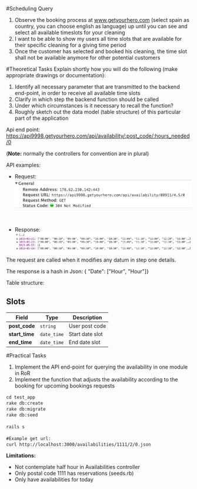 #Scheduling Query

1. Observe the booking process at www.getyourhero.com (select spain as country, you can choose english as language) up until you can see and select all available timeslots for your cleaning
2. I want to be able to show my users all time slots that are available for their specific cleaning for a giving time period
3. Once the customer has selected and booked his cleaning, the time slot shall not be available anymore for other potential customers

#Theoretical Tasks
Explain shortly how you will do the following (make appropriate drawings or documentation):

1. Identify all necessary parameter that are transmitted to the backend end-point, in order to receive all available time slots
2. Clarify in which step the backend function should be called
3. Under which circumstances is it necessary to recall the function?
4. Roughly sketch out the data model (table structure) of this particular part of the application


Api end point:
https://api9998.getyourhero.com/api/availability/:post_code/:hours_needed/0

(__Note:__ normally the controllers for convention are in plural)

API examples:

- Request:
![Request](https://raw.githubusercontent.com/ryanfox1985/technical_test_rails/master/request.png "Request")
<br />

- Response:
![Response](https://raw.githubusercontent.com/ryanfox1985/technical_test_rails/master/response.png "Response")

The request are called when it modifies any datum in step one details.

The response is a hash in Json:
{ "Date": ["Hour", "Hour"]}

Table structure:
## Slots ##

Field | Type | Description
--- | --- | ---
**post_code** | `string` | User post code
**start_time** | `date_time` | Start date slot
**end_time** | `date_time` | End date slot


#Practical Tasks

1. Implement the API end-point for querying the availability in one module in RoR
2. Implement the function that adjusts the availability according to the booking for upcoming bookings requests

```
cd test_app
rake db:create
rake db:migrate
rake db:seed

rails s

#Example get url:
curl http://localhost:3000/availabilities/1111/2/0.json
```

__Limitations:__
- Not contemplate half hour in Availabilities controller
- Only postal code 1111 has reservations (seeds.rb)
- Only have availabilities for today
